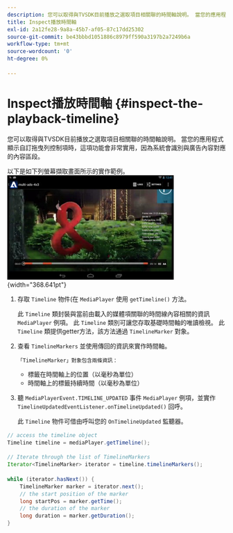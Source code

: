 ```yaml
---
description: 您可以取得與TVSDK目前播放之選取項目相關聯的時間軸說明。 當您的應用程式顯示自訂拖曳列控制項時，這項功能會非常實用，因為系統會識別與廣告內容對應的內容區段。
title: Inspect播放時間軸
exl-id: 2a12fe28-9a8a-45b7-af05-87c17dd25302
source-git-commit: be43bbbd1051886c8979ff590a3197b2a7249b6a
workflow-type: tm+mt
source-wordcount: '0'
ht-degree: 0%

---
```


# Inspect播放時間軸 {#inspect-the-playback-timeline}

您可以取得與TVSDK目前播放之選取項目相關聯的時間軸說明。 當您的應用程式顯示自訂拖曳列控制項時，這項功能會非常實用，因為系統會識別與廣告內容對應的內容區段。

以下是如下列螢幕擷取畫面所示的實作範例。  ![](assets/inspect-playback.jpg){width="368.641pt"}

1. 存取 `Timeline` 物件(在 `MediaPlayer` 使用 `getTimeline()` 方法。

   此 `Timeline` 類封裝與當前由載入的媒體項關聯的時間線內容相關的資訊 `MediaPlayer` 例項。 此 `Timeline` 類別可讓您存取基礎時間軸的唯讀檢視。 此 `Timeline` 類提供getter方法，該方法通過 `TimelineMarker` 對象。

1. 查看 `TimelineMarkers` 並使用傳回的資訊來實作時間軸。

       「TimelineMarker」對象包含兩條資訊：
   
   * 標籤在時間軸上的位置（以毫秒為單位）
   * 時間軸上的標籤持續時間（以毫秒為單位）

1. 聽 `MediaPlayerEvent.TIMELINE_UPDATED` 事件 `MediaPlayer` 例項，並實作 `TimelineUpdatedEventListener.onTimelineUpdated()` 回呼。

   此 `Timeline` 物件可借由呼叫您的 `OnTimelineUpdated` 監聽器。

```java
// access the timeline object 
Timeline timeline = mediaPlayer.getTimeline(); 
 
// Iterate through the list of TimelineMarkers 
Iterator<TimelineMarker> iterator = timeline.timelineMarkers(); 
 
while (iterator.hasNext()) { 
    TimelineMarker marker = iterator.next(); 
    // the start position of the marker 
    long startPos = marker.getTime(); 
    // the duration of the marker 
    long duration = marker.getDuration(); 
}
```
